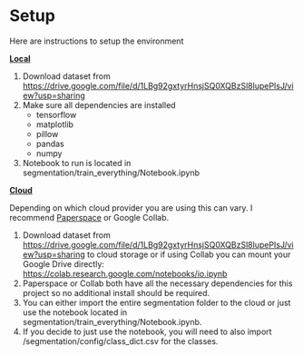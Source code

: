 # Setup
Here are instructions to setup the environment

<ins>**Local** </ins>

1. Download dataset from https://drive.google.com/file/d/1LBg92gxtyrHnsjSQ0XQBzSl8lupePIsJ/view?usp=sharing
2. Make sure all dependencies are installed
	- tensorflow
	- matplotlib
	- pillow
	- pandas
	- numpy
3. Notebook to run is located in segmentation/train_everything/Notebook.ipynb

<ins>**Cloud** </ins>

Depending on which cloud provider you are using this can vary. I recommend [Paperspace](https://www.paperspace.com/) or Google Collab. 
1. Download dataset from https://drive.google.com/file/d/1LBg92gxtyrHnsjSQ0XQBzSl8lupePIsJ/view?usp=sharing to cloud storage or if using Collab you can mount your Google Drive directly: https://colab.research.google.com/notebooks/io.ipynb
2. Paperspace or Collab both have all the necessary dependencies for this project so no additional install should be required. 
3. You can either import the entire segmentation folder to the cloud or just use the notebook located in segmentation/train_everything/Notebook.ipynb.
4. If you decide to just use the notebook, you will need to also import /segmentation/config/class_dict.csv for the classes.
